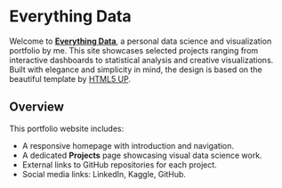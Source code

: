 # Everything Data

Welcome to [**Everything Data**](https://lmlukoseviciute.github.io/EverythingData/), a personal data science and visualization portfolio by me. This site showcases selected projects ranging from interactive dashboards to statistical analysis and creative visualizations. Built with elegance and simplicity in mind, the design is based on the beautiful template by [HTML5 UP](https://html5up.net/).

## Overview

This portfolio website includes:

- A responsive homepage with introduction and navigation.
- A dedicated **Projects** page showcasing visual data science work.
- External links to GitHub repositories for each project.
- Social media links: LinkedIn, Kaggle, GitHub.

